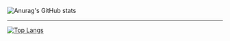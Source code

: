 ![Anurag's GitHub stats](https://github-readme-stats.vercel.app/api?username=KazusaNakagawa&count_private=true&show_icons=true&theme=tokyonight)

--- 
 
[![Top Langs](https://github-readme-stats.vercel.app/api/top-langs/?username=KazusaNakagawa&layout=compact)](https://github.com/anuraghazra/github-readme-stats)
